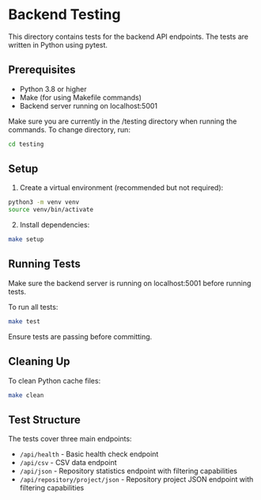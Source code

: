 # Backend Testing

This directory contains tests for the backend API endpoints. The tests are written in Python using pytest.

## Prerequisites

- Python 3.8 or higher
- Make (for using Makefile commands)
- Backend server running on localhost:5001

Make sure you are currently in the /testing directory when running the commands. To change directory, run:

```bash
cd testing
```

## Setup

1. Create a virtual environment (recommended but not required):
```bash
python3 -m venv venv
source venv/bin/activate
```

2. Install dependencies:
```bash
make setup
```

## Running Tests

Make sure the backend server is running on localhost:5001 before running tests.

To run all tests:
```bash
make test
```

Ensure tests are passing before committing.

## Cleaning Up

To clean Python cache files:
```bash
make clean
```

## Test Structure

The tests cover three main endpoints:
- `/api/health` - Basic health check endpoint
- `/api/csv` - CSV data endpoint
- `/api/json` - Repository statistics endpoint with filtering capabilities 
- `/api/repository/project/json` - Repository project JSON endpoint with filtering capabilities 